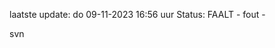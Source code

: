 laatste update: 
do 09-11-2023 16:56   uur 
Status: FAALT - fout - 
<div class="service R">svn</div>